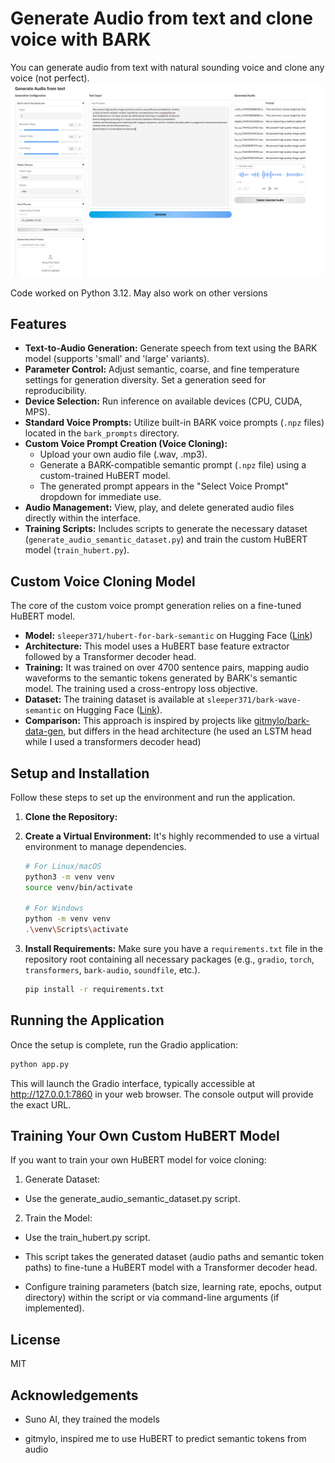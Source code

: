 # Generate Audio from text and clone voice with BARK

You can generate audio from text with natural sounding voice and clone any voice (not perfect).
![Screenshot Placeholder](./assets/screenshot.png)

Code worked on Python 3.12. May also work on other versions

## Features

-   **Text-to-Audio Generation:** Generate speech from text using the BARK model (supports 'small' and 'large' variants).
-   **Parameter Control:** Adjust semantic, coarse, and fine temperature settings for generation diversity. Set a generation seed for reproducibility.
-   **Device Selection:** Run inference on available devices (CPU, CUDA, MPS).
-   **Standard Voice Prompts:** Utilize built-in BARK voice prompts (`.npz` files) located in the `bark_prompts` directory.
-   **Custom Voice Prompt Creation (Voice Cloning):**
    -   Upload your own audio file (.wav, .mp3).
    -   Generate a BARK-compatible semantic prompt (`.npz` file) using a custom-trained HuBERT model.
    -   The generated prompt appears in the "Select Voice Prompt" dropdown for immediate use.
-   **Audio Management:** View, play, and delete generated audio files directly within the interface.
-   **Training Scripts:** Includes scripts to generate the necessary dataset (`generate_audio_semantic_dataset.py`) and train the custom HuBERT model (`train_hubert.py`).

## Custom Voice Cloning Model

The core of the custom voice prompt generation relies on a fine-tuned HuBERT model.

-   **Model:** `sleeper371/hubert-for-bark-semantic` on Hugging Face ([Link](https://huggingface.co/sleeper371/hubert-for-bark-semantic))
-   **Architecture:** This model uses a HuBERT base feature extractor followed by a Transformer decoder head.
-   **Training:** It was trained on over 4700 sentence pairs, mapping audio waveforms to the semantic tokens generated by BARK's semantic model. The training used a cross-entropy loss objective.
-   **Dataset:** The training dataset is available at `sleeper371/bark-wave-semantic` on Hugging Face ([Link](https://huggingface.co/datasets/sleeper371/bark-wave-semantic)).
-   **Comparison:** This approach is inspired by projects like [gitmylo/bark-data-gen](https://github.com/gitmylo/bark-data-gen), but differs in the head architecture (he used an LSTM head while I used a transformers decoder head)

## Setup and Installation

Follow these steps to set up the environment and run the application.

1.  **Clone the Repository:**

2.  **Create a Virtual Environment:**
    It's highly recommended to use a virtual environment to manage dependencies.

    ```bash
    # For Linux/macOS
    python3 -m venv venv
    source venv/bin/activate

    # For Windows
    python -m venv venv
    .\venv\Scripts\activate
    ```

3.  **Install Requirements:**
    Make sure you have a `requirements.txt` file in the repository root containing all necessary packages (e.g., `gradio`, `torch`, `transformers`, `bark-audio`, `soundfile`, etc.).
    ```bash
    pip install -r requirements.txt
    ```

## Running the Application

Once the setup is complete, run the Gradio application:

```bash
python app.py
```

This will launch the Gradio interface, typically accessible at http://127.0.0.1:7860 in your web browser. The console output will provide the exact URL.

## Training Your Own Custom HuBERT Model

If you want to train your own HuBERT model for voice cloning:

1. Generate Dataset:

-   Use the generate_audio_semantic_dataset.py script.

2. Train the Model:

-   Use the train_hubert.py script.

-   This script takes the generated dataset (audio paths and semantic token paths) to fine-tune a HuBERT model with a Transformer decoder head.

-   Configure training parameters (batch size, learning rate, epochs, output directory) within the script or via command-line arguments (if implemented).

## License

MIT

## Acknowledgements

-   Suno AI, they trained the models

-   gitmylo, inspired me to use HuBERT to predict semantic tokens from audio
